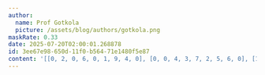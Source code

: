 ```yaml
---
author:
  name: Prof Gotkola
  picture: /assets/blog/authors/gotkola.png
maskRate: 0.33
date: 2025-07-20T02:00:01.268878
id: 3ee67e98-650d-11f0-b564-71e1480f5e87
content: '[[0, 2, 0, 6, 0, 1, 9, 4, 0], [0, 0, 4, 3, 7, 2, 5, 6, 0], [1, 6, 5, 0, 4, 0, 3, 2, 0], [0, 4, 9, 1, 6, 5, 7, 8, 0], [0, 7, 1, 4, 2, 8, 0, 9, 5], [5, 0, 6, 7, 0, 0, 2, 0, 0], [0, 0, 8, 5, 0, 6, 4, 7, 2], [0, 5, 7, 2, 0, 0, 1, 3, 9], [4, 1, 0, 9, 3, 7, 8, 5, 6]]'
---
```

